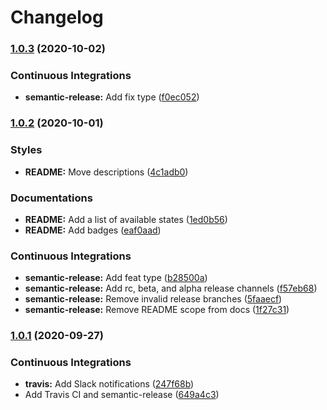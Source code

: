 # Changelog

### [1.0.3](https://github.com/extra2000/kafka-formula/compare/v1.0.2...v1.0.3) (2020-10-02)


### Continuous Integrations

* **semantic-release:** Add fix type ([f0ec052](https://github.com/extra2000/kafka-formula/commit/f0ec0523ec16642fdae1233865bd4b83f0728eca))

### [1.0.2](https://github.com/extra2000/kafka-formula/compare/v1.0.1...v1.0.2) (2020-10-01)


### Styles

* **README:** Move descriptions ([4c1adb0](https://github.com/extra2000/kafka-formula/commit/4c1adb0b0725e51ec4b1e6290be5a97d22468e59))


### Documentations

* **README:** Add a list of available states ([1ed0b56](https://github.com/extra2000/kafka-formula/commit/1ed0b56b9a8458033d9a62799f16fbc24241e75d))
* **README:** Add badges ([eaf0aad](https://github.com/extra2000/kafka-formula/commit/eaf0aadc318ce02e556ca2770ed1d0d4c17be443))


### Continuous Integrations

* **semantic-release:** Add feat type ([b28500a](https://github.com/extra2000/kafka-formula/commit/b28500a7a7195e6c4432fbbdb10351dbd1783660))
* **semantic-release:** Add rc, beta, and alpha release channels ([f57eb68](https://github.com/extra2000/kafka-formula/commit/f57eb68f01a22a9ec790d4a4d170914bfc6f0542))
* **semantic-release:** Remove invalid release branches ([5faaecf](https://github.com/extra2000/kafka-formula/commit/5faaecfa28eeaf0261b4b3c9490c0c31ec0f6a36))
* **semantic-release:** Remove README scope from docs ([1f27c31](https://github.com/extra2000/kafka-formula/commit/1f27c31ba148fdba13e8f2d9f25ce5c7d1380aec))

### [1.0.1](https://github.com/extra2000/kafka-formula/compare/v1.0.0...v1.0.1) (2020-09-27)


### Continuous Integrations

* **travis:** Add Slack notifications ([247f68b](https://github.com/extra2000/kafka-formula/commit/247f68b402160e3f51de0fa78b24a347767ffadd))
* Add Travis CI and semantic-release ([649a4c3](https://github.com/extra2000/kafka-formula/commit/649a4c35f862a3a8623f34485f58616b266cb3fc))
